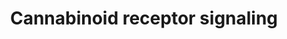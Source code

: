 ---
annotations:
- type: Pathway Ontology
  value: cannabinoid signaling pathway
- type: Cell Type Ontology
  value: leukocyte
- type: Pathway Ontology
  value: xenobiotic metabolic pathway
- type: Cell Type Ontology
  value: neuron
authors:
- Fehrhart
- Mkutmon
- DeSl
- IreneHemel
- MaintBot
- Finterly
description: 'Endogenous cannabinoid receptors belong to the endocannabinoid system
  and are located in the mammalian brain and throughout the central and peripheral
  nervous systems, consisting of neuromodulatory lipids and their receptors. The endocannabinoid
  system is involved in a variety of physiological processes including appetite, pain-sensation,
  mood, and memory, and in mediating the psychoactive effects of cannabis. Two primary
  endocannabinoid receptors have been identified: CNR1 and CNR2. CNR1 is found predominantly
  in the brain and nervous system, as well as in peripheral organs and tissues, and
  are the main molecular target of the endocannabinoid ligand (binding molecule),
  Anandamide, as well as its mimetic phytocannabinoid, THC (tetrahydrocannabinol).
  One other main endocannabinoid is 2-Arachidonoylglycerol (2-AG) which is active
  at both cannabinoid receptors, along with its own mimetic phytocannabinoid, CBD
  (cannabidiol). 2-AG and CBD are involved in the regulation of appetite, immune system
  functions and pain management. Source: https://en.wikipedia.org/wiki/Endocannabinoid_system   Not
  all MAPK subtypes are relevant for this pathway. The relevant types have been separately
  added on the right side of the pathway.  Source: Howlett A.C. Cannabinoid Receptor
  Signaling. In: Pertwee R.G. (eds) Cannabinoids. Handbook of Experimental Pharmacology,
  vol 168. Springer, Berlin, Heidelberg, 2005'
last-edited: 2021-05-27
organisms:
- Homo sapiens
redirect_from:
- /index.php/Pathway:WP3869
- /instance/WP3869
schema-jsonld:
- '@context': https://schema.org/
  '@id': https://wikipathways.github.io/pathways/WP3869.html
  '@type': Dataset
  creator:
    '@type': Organization
    name: WikiPathways
  description: 'Endogenous cannabinoid receptors belong to the endocannabinoid system
    and are located in the mammalian brain and throughout the central and peripheral
    nervous systems, consisting of neuromodulatory lipids and their receptors. The
    endocannabinoid system is involved in a variety of physiological processes including
    appetite, pain-sensation, mood, and memory, and in mediating the psychoactive
    effects of cannabis. Two primary endocannabinoid receptors have been identified:
    CNR1 and CNR2. CNR1 is found predominantly in the brain and nervous system, as
    well as in peripheral organs and tissues, and are the main molecular target of
    the endocannabinoid ligand (binding molecule), Anandamide, as well as its mimetic
    phytocannabinoid, THC (tetrahydrocannabinol). One other main endocannabinoid is
    2-Arachidonoylglycerol (2-AG) which is active at both cannabinoid receptors, along
    with its own mimetic phytocannabinoid, CBD (cannabidiol). 2-AG and CBD are involved
    in the regulation of appetite, immune system functions and pain management. Source:
    https://en.wikipedia.org/wiki/Endocannabinoid_system   Not all MAPK subtypes are
    relevant for this pathway. The relevant types have been separately added on the
    right side of the pathway.  Source: Howlett A.C. Cannabinoid Receptor Signaling.
    In: Pertwee R.G. (eds) Cannabinoids. Handbook of Experimental Pharmacology, vol
    168. Springer, Berlin, Heidelberg, 2005'
  keywords:
  - CYP2C19
  - ATP
  - MAPK8
  - NAPEPLD
  - 11-OH-THC
  - DAGLB
  - MAPK12
  - MAPK13
  - THC
  - CYP3A4
  - 'MAPK '
  - NAPE
  - FAAH
  - 'GABA '
  - AHR
  - '3''''-hydroxycannabidiol '
  - PRKAR2A
  - 2-arachidonoylglycerol
  - MAPK1
  - MAPK14
  - '4''''-hydroxycannabidiol '
  - '6a-hydroxycannabidiol  '
  - PRKAR1A
  - 'cAMP '
  - DAGLA
  - CNR1
  - '7-hydroxycannabidiol  '
  - MAPK9
  - AEA
  - COOH-THC
  - Glutamate
  - '6b-hydroxycannabidiol '
  - MAPK11
  - CNR2
  - Arachidonic acid
  - CYP1A1
  - Phosphatidylethanolamine
  - PRKACA
  - PRKAR1B
  - 1''-hydroxycannabidiol
  - ADORA2A
  - ADCY1
  - ADCY7
  - Calcium
  - CBD
  - '5''''-hydroxycannabidiol '
  - PRKACB
  - PRKACG
  - Anti-inflammatory pathways
  - MAPK10
  - protein tyrosine kinases
  - '2''''-hydroxycannabidiol '
  - CYP2C9
  - PRKAR2B
  - MAPK3
  license: CC0
  name: Cannabinoid receptor signaling
seo: CreativeWork
title: Cannabinoid receptor signaling
wpid: WP3869
---